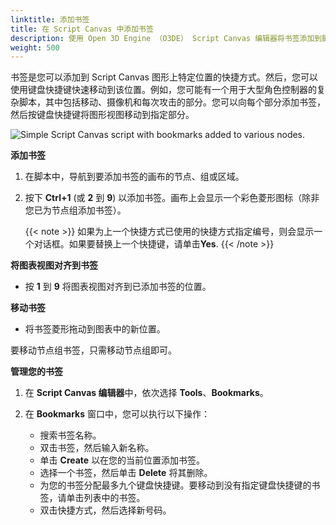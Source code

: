 ```yaml
---
linktitle: 添加书签
title: 在 Script Canvas 中添加书签
description: 使用 Open 3D Engine （O3DE） Script Canvas 编辑器将书签添加到脚本中。
weight: 500
---
```


书签是您可以添加到 Script Canvas 图形上特定位置的快捷方式。然后，您可以使用键盘快捷键快速移动到该位置。例如，您可能有一个用于大型角色控制器的复杂脚本，其中包括移动、摄像机和每次攻击的部分。您可以向每个部分添加书签，然后按键盘快捷键将图形视图移动到指定部分。

![Simple Script Canvas script with bookmarks added to various nodes.](/images/user-guide/scripting/script-canvas/bookmarks-example.png)

**添加书签**

1. 在脚本中，导航到要添加书签的画布的节点、组或区域。

1. 按下 **Ctrl+1** (或 **2** 到 **9**) 以添加书签。画布上会显示一个彩色菱形图标（除非您已为节点组添加书签）。

    {{< note >}}
如果为上一个快捷方式已使用的快捷方式指定编号，则会显示一个对话框。如果要替换上一个快捷键，请单击**Yes**.
    {{< /note >}}

**将图表视图对齐到书签**
+ 按 **1** 到 **9** 将图表视图对齐到已添加书签的位置。

**移动书签**

+ 将书签菱形拖动到图表中的新位置。

要移动节点组书签，只需移动节点组即可。

**管理您的书签**

1. 在 **Script Canvas 编辑器**中，依次选择 **Tools**、**Bookmarks**。

1. 在 **Bookmarks** 窗口中，您可以执行以下操作：
   + 搜索书签名称。
   + 双击书签，然后输入新名称。
   + 单击 **Create** 以在您的当前位置添加书签。
   + 选择一个书签，然后单击 **Delete** 将其删除。
   + 为您的书签分配最多九个键盘快捷键。要移动到没有指定键盘快捷键的书签，请单击列表中的书签。
   + 双击快捷方式，然后选择新号码。
